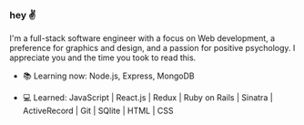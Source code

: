 ### hey ✌️

I'm a full-stack software engineer with a focus on Web development, a preference for graphics and design, and a passion for positive psychology.
I appreciate you and the time you took to read this.

- 📚 Learning now: Node.js, Express, MongoDB

- 💻 Learned: JavaScript | React.js | Redux | Ruby on Rails | Sinatra | ActiveRecord | Git | SQlite | HTML | CSS
